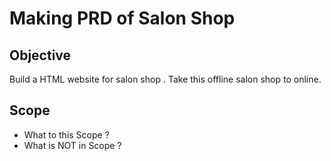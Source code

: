 # Making PRD of Salon Shop


## Objective

Build a HTML website for salon shop . Take this offline salon shop to online.

## Scope 

- What to this Scope ?
- What is NOT in Scope ?